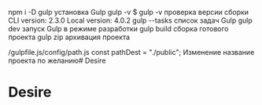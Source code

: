 npm i -D gulp                           установка Gulp 
gulp -v        $ gulp -v                проверка версии сборки
               CLI version: 2.3.0
               Local version: 4.0.2
gulp --tasks                            список задач Gulp
gulp dev                                запуск Gulp в режиме разработки
gulp build                              сборка готового проекта
gulp zip                                архивация проекта

/gulpfile.js/config/path.js 
const pathDest = "./public";   Изменение название проекта по желанию# Desire
# Desire
